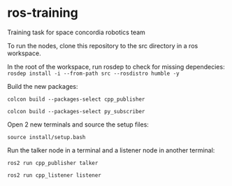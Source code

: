 # ros-training
Training task for space concordia robotics team

To run the nodes, clone this repository to the src directory in a ros workspace.

In the root of the workspace, run rosdep to check for missing dependecies: ```rosdep install -i --from-path src --rosdistro humble -y```

Build the new packages:

```colcon build --packages-select cpp_publisher```

```colcon build --packages-select py_subscriber```

Open 2 new terminals and source the setup files:

```source install/setup.bash```

Run the talker node in a terminal and a listener node in another terminal:

```ros2 run cpp_publisher talker```

```ros2 run cpp_listener listener```
